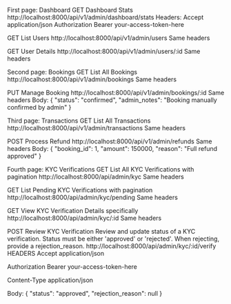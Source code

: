 First page: Dashboard
GET Dashboard Stats
http://localhost:8000/api/v1/admin/dashboard/stats
Headers:
Accept
application/json
Authorization
Bearer your-access-token-here

GET List Users
http://localhost:8000/api/v1/admin/users
Same headers

GET User Details
http://localhost:8000/api/v1/admin/users/:id
Same headers

Second page: Bookings
GET List All Bookings
http://localhost:8000/api/v1/admin/bookings
Same headers

PUT Manage Booking
http://localhost:8000/api/v1/admin/bookings/:id
Same headers
Body:
{
    "status": "confirmed",
    "admin_notes": "Booking manually confirmed by admin"
}

Third page: Transactions
GET List All Transactions
http://localhost:8000/api/v1/admin/transactions
Same headers

POST Process Refund
http://localhost:8000/api/v1/admin/refunds
Same headers
Body:
{
    "booking_id": 1,
    "amount": 150000,
    "reason": "Full refund approved"
}

Fourth page: KYC Verifications
GET List All KYC Verifications with pagination
http://localhost:8000/api/admin/kyc
Same headers

GET List Pending KYC Verifications with pagination
http://localhost:8000/api/admin/kyc/pending
Same headers

GET View KYC Verification Details specifically
http://localhost:8000/api/admin/kyc/:id
Same headers

POST Review KYC Verification
Review and update status of a KYC verification. Status must be either 'approved' or 'rejected'. When rejecting, provide a rejection_reason.
http://localhost:8000/api/admin/kyc/:id/verify
HEADERS
Accept
application/json

Authorization
Bearer your-access-token-here

Content-Type
application/json

Body:
{
    "status": "approved",
    "rejection_reason": null
}

